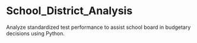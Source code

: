 # School_District_Analysis
Analyze standardized test performance to assist school board in budgetary decisions using Python.
